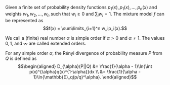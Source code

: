 <!-- ---
  usemathjax: true
--- -->

Given a finite set of probability density functions $p_1(x), p_1(x), \dots, p_n(x)$ and weights $w_1, w_2, \dots, w_n$ such that $w_i \geq 0$ and $\sum_i w_i = 1$. The mixture model $f$ can be represented as $$f(x) = \sum\limits_{i=1}^n w_ip_i(x).$$

We call a (finite) real number $\alpha$ is simple order if $\alpha > 0$ and $\alpha \neq 1$. The values $0,1,$ and $\infty$ are called extended orders.

For any simple order $\alpha$, the Rényi divergence of probability measure $P$ from $Q$ is defined as
$$\begin{aligned} D_{\alpha}(P||Q) &= \frac{1}{\alpha - 1}\ln{\int p(x)^{\alpha}q(x)^{1-\alpha}}dx \\
                                   &= \frac{1}{\alpha - 1}\ln{\mathbb{E}_q(p/q)^\alpha}. \end{aligned}$$
